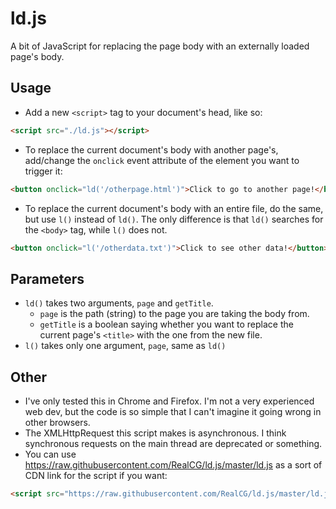 # ld.js
A bit of JavaScript for replacing the page body with an externally loaded page's body.

## Usage
- Add a new `<script>` tag to your document's head, like so:
```HTML
<script src="./ld.js"></script>
```
- To replace the current document's body with another page's, add/change the `onclick` event attribute of the element you want to trigger it:
```HTML
<button onclick="ld('/otherpage.html')">Click to go to another page!</button>
```
- To replace the current document's body with an entire file, do the same, but use `l()` instead of `ld()`. The only difference is that `ld()` searches for the `<body>` tag, while `l()` does not.
```HTML
<button onclick="l('/otherdata.txt')">Click to see other data!</button>
```

## Parameters
- `ld()` takes two arguments, `page` and `getTitle`.
  - `page` is the path (string) to the page you are taking the body from.
  - `getTitle` is a boolean saying whether you want to replace the current page's `<title>` with the one from the new file.
- `l()` takes only one argument, `page`, same as `ld()`

## Other
- I've only tested this in Chrome and Firefox. I'm not a very experienced web dev, but the code is so simple that I can't imagine it going wrong in other browsers.
- The XMLHttpRequest this script makes is asynchronous. I think synchronous requests on the main thread are deprecated or something.
- You can use https://raw.githubusercontent.com/RealCG/ld.js/master/ld.js as a sort of CDN link for the script if you want:
```HTML
<script src="https://raw.githubusercontent.com/RealCG/ld.js/master/ld.js"></script>
```
